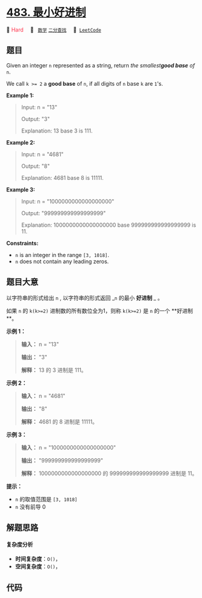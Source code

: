 # [483. 最小好进制](https://leetcode.com/problems/smallest-good-base)

🔴 <font color=#ff334b>Hard</font>&emsp; 🔖&ensp; [`数学`](/leetcode-js/outline/tag/math.md) [`二分查找`](/leetcode-js/outline/tag/binary-search.md)&emsp; 🔗&ensp;[`LeetCode`](https://leetcode.com/problems/smallest-good-base)

## 题目

Given an integer `n` represented as a string, return _the smallest**good
base** of_ `n`.

We call `k >= 2` a **good base** of `n`, if all digits of `n` base `k` are
`1`'s.



**Example 1:**

> Input: n = "13"
> 
> Output: "3"
> 
> Explanation: 13 base 3 is 111.

**Example 2:**

> Input: n = "4681"
> 
> Output: "8"
> 
> Explanation: 4681 base 8 is 11111.

**Example 3:**

> Input: n = "1000000000000000000"
> 
> Output: "999999999999999999"
> 
> Explanation: 1000000000000000000 base 999999999999999999 is 11.

**Constraints:**

  * `n` is an integer in the range `[3, 1018]`.
  * `n` does not contain any leading zeros.


## 题目大意

以字符串的形式给出 `n` , 以字符串的形式返回 _`n` 的最小 **好进制** _ 。

如果 `n` 的  `k(k>=2)` 进制数的所有数位全为1，则称 `k(k>=2)` 是 `n` 的一个 **好进制  **。



**示例 1：**

> 
> 
> 
> 
> 
> **输入：** n = "13"
> 
> **输出：** "3"
> 
> **解释：** 13 的 3 进制是 111。
> 
> 

**示例 2：**

> 
> 
> 
> 
> 
> **输入：** n = "4681"
> 
> **输出：** "8"
> 
> **解释：** 4681 的 8 进制是 11111。
> 
> 

**示例 3：**

> 
> 
> 
> 
> 
> **输入：** n = "1000000000000000000"
> 
> **输出：** "999999999999999999"
> 
> **解释：** 1000000000000000000 的 999999999999999999 进制是 11。
> 
> 



**提示：**

  * `n` 的取值范围是 `[3, 1018]`
  * `n` 没有前导 0


## 解题思路

#### 复杂度分析

- **时间复杂度**：`O()`，
- **空间复杂度**：`O()`，

## 代码

```javascript

```